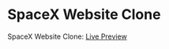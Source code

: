 <h1>SpaceX Website Clone</h1>
<p>SpaceX Website Clone: <a href="https://rayyannnnnnn.github.io/SpaceX-WebsiteClone/">Live Preview</a></p>
